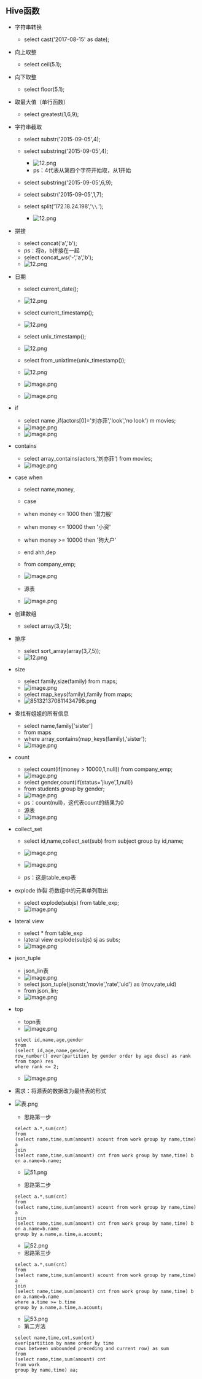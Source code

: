 ## Hive函数
* 字符串转换
	* select cast('2017-08-15' as date);
	
* 向上取整
	* select ceil(5.1);

* 向下取整
	* select floor(5.1);

* 取最大值（单行函数）
	* select greatest(1,6,9);
* 字符串截取
	* select substr('2015-09-05',4);
	* select substring('2015-09-05',4);
		* ![12.png](https://upload-images.jianshu.io/upload_images/14467401-f52e7010faf48859.png?imageMogr2/auto-orient/strip%7CimageView2/2/w/1240)
		* ps：4代表从第四个字符开始取，从1开始
	* select substring('2015-09-05',6,9);
	* select substr('2015-09-05',1,7);
		
	* select split('172.18.24.198','`\\`.');
		* ![12.png](https://upload-images.jianshu.io/upload_images/14467401-9ae1e4c2ad3b1038.png?imageMogr2/auto-orient/strip%7CimageView2/2/w/1240)

* 拼接
	* select concat('a','b');
	* ps：将a，b拼接在一起
	* select concat_ws('-','a','b');
	* ![12.png](https://upload-images.jianshu.io/upload_images/14467401-e276b984d9a8528b.png?imageMogr2/auto-orient/strip%7CimageView2/2/w/1240)
* 日期
	* select current_date();
	* ![12.png](https://upload-images.jianshu.io/upload_images/14467401-f3be22963d962a7a.png?imageMogr2/auto-orient/strip%7CimageView2/2/w/1240)

	* select current_timestamp();
	* ![12.png](https://upload-images.jianshu.io/upload_images/14467401-714b38aaeec657f5.png?imageMogr2/auto-orient/strip%7CimageView2/2/w/1240)

	* select unix_timestamp();
	* ![12.png](https://upload-images.jianshu.io/upload_images/14467401-86eb5562c978f56a.png?imageMogr2/auto-orient/strip%7CimageView2/2/w/1240)
	* select from_unixtime(unix_timestamp());
	* ![12.png](https://upload-images.jianshu.io/upload_images/14467401-edc934a518f2fcee.png?imageMogr2/auto-orient/strip%7CimageView2/2/w/1240)
	* ![image.png](https://upload-images.jianshu.io/upload_images/14467401-6138bf92133d0df0.png?imageMogr2/auto-orient/strip%7CimageView2/2/w/1240)
	* ![image.png](https://upload-images.jianshu.io/upload_images/14467401-7b4bfcfaa1e1e736.png?imageMogr2/auto-orient/strip%7CimageView2/2/w/1240)

* if
	* select name ,if(actors[0]='刘亦菲','look','no look') m movies;
	* ![image.png](https://upload-images.jianshu.io/upload_images/14467401-42918704c1bf85e0.png?imageMogr2/auto-orient/strip%7CimageView2/2/w/1240)
	* ![image.png](https://upload-images.jianshu.io/upload_images/14467401-d5666ff2ee67364b.png?imageMogr2/auto-orient/strip%7CimageView2/2/w/1240)
* contains
	* select array_contains(actors,'刘亦菲') from movies;
	* ![image.png](https://upload-images.jianshu.io/upload_images/14467401-58a6ac652d754b9c.png?imageMogr2/auto-orient/strip%7CimageView2/2/w/1240)
* case when
	* select name,money,
	* case 
	* when money <= 1000 then '潜力股'
	* when money <= 10000 then '小资'
	* when money >= 10000 then '狗大户'
	* end ahh,dep
	* from company_emp;
	* ![image.png](https://upload-images.jianshu.io/upload_images/14467401-53f3d6773c93806d.png?imageMogr2/auto-orient/strip%7CimageView2/2/w/1240)

	* 源表
	* ![image.png](https://upload-images.jianshu.io/upload_images/14467401-e9eac7eb407849c1.png?imageMogr2/auto-orient/strip%7CimageView2/2/w/1240)
* 创建数组
	* select array(3,7,5);
* 排序
	* select sort_array(array(3,7,5));
	* ![12.png](https://upload-images.jianshu.io/upload_images/14467401-e1b6a6e7bc3c8fe5.png?imageMogr2/auto-orient/strip%7CimageView2/2/w/1240)
* size
	* select family,size(family) from maps;
	* ![image.png](https://upload-images.jianshu.io/upload_images/14467401-a2ba63cf636da209.png?imageMogr2/auto-orient/strip%7CimageView2/2/w/1240)
	* select map_keys(family),family from maps;
	* ![851321370811434798.png](https://upload-images.jianshu.io/upload_images/14467401-94cbccec3d4a7db8.png?imageMogr2/auto-orient/strip%7CimageView2/2/w/1240)
* 查找有姐姐的所有信息
	* select name,family['sister'] 
	* from maps 
	* where array_contains(map_keys(family),'sister'); 
	* ![image.png](https://upload-images.jianshu.io/upload_images/14467401-ab7a39d774fd842e.png?imageMogr2/auto-orient/strip%7CimageView2/2/w/1240)
* count
	* select count(if(money > 10000,1,null)) from company_emp;
	* ![image.png](https://upload-images.jianshu.io/upload_images/14467401-242aeae131389362.png?imageMogr2/auto-orient/strip%7CimageView2/2/w/1240)
	* select gender,count(if(status='jiuye',1,null)) 
	* from students group by gender;
	* ![image.png](https://upload-images.jianshu.io/upload_images/14467401-b61ae3bf2bf5b60b.png?imageMogr2/auto-orient/strip%7CimageView2/2/w/1240)
	* ps：count(null)，这代表count的结果为0
	* 源表
	* ![image.png](https://upload-images.jianshu.io/upload_images/14467401-2cf93db5b26b6529.png?imageMogr2/auto-orient/strip%7CimageView2/2/w/1240)
* collect_set
	* select id,name,collect_set(sub) from subject group by id,name;
	* ![image.png](https://upload-images.jianshu.io/upload_images/14467401-11c124d2130dd75b.png?imageMogr2/auto-orient/strip%7CimageView2/2/w/1240)
	* ![image.png](https://upload-images.jianshu.io/upload_images/14467401-16b94fbe030472f5.png?imageMogr2/auto-orient/strip%7CimageView2/2/w/1240)

	* ps：这是table_exp表
* explode 炸裂 将数组中的元素单列取出
	* select explode(subjs) from table_exp;
	* ![image.png](https://upload-images.jianshu.io/upload_images/14467401-37116411d901043d.png?imageMogr2/auto-orient/strip%7CimageView2/2/w/1240)
* lateral view
	* select * from table_exp
	* lateral view explode(subjs) sj as subs;
	* ![image.png](https://upload-images.jianshu.io/upload_images/14467401-d2a6a73fd53b79f1.png?imageMogr2/auto-orient/strip%7CimageView2/2/w/1240)
* json_tuple
	* json_lin表
	* ![image.png](https://upload-images.jianshu.io/upload_images/14467401-d63e8a3d52060bf4.png?imageMogr2/auto-orient/strip%7CimageView2/2/w/1240)
	* select json_tuple(jsonstr,'movie','rate','uid') as (mov,rate,uid)
	* from json_lin;
	* ![image.png](https://upload-images.jianshu.io/upload_images/14467401-0bb9af5cce596412.png?imageMogr2/auto-orient/strip%7CimageView2/2/w/1240)

* top
	* topn表
	* ![image.png](https://upload-images.jianshu.io/upload_images/14467401-0138b0dce8f647bc.png?imageMogr2/auto-orient/strip%7CimageView2/2/w/1240)
	```
	select id,name,age,gender
	from
	(select id,age,name,gender,
	row_number() over(partition by gender order by age desc) as rank 
	from topn) res
	where rank <= 2;
	```
	* ![image.png](https://upload-images.jianshu.io/upload_images/14467401-73199c5f863006bf.png?imageMogr2/auto-orient/strip%7CimageView2/2/w/1240)
	
* 需求：将源表的数据改为最终表的形式
* ![表.png](https://upload-images.jianshu.io/upload_images/14467401-4be40d510da2bb6f.png?imageMogr2/auto-orient/strip%7CimageView2/2/w/1240)
	* 思路第一步
	```
	select a.*,sum(cnt) 
	from 
	(select name,time,sum(amount) acount from work group by name,time) a
	join
	(select name,time,sum(amount) cnt from work group by name,time) b
	on a.name=b.name;
	```
	* ![51.png](https://upload-images.jianshu.io/upload_images/14467401-a47ade8fe83af428.png?imageMogr2/auto-orient/strip%7CimageView2/2/w/1240)
	
	* 思路第二步
	```
	select a.*,sum(cnt) 
	from 
	(select name,time,sum(amount) acount from work group by name,time) a
	join
	(select name,time,sum(amount) cnt from work group by name,time) b
	on a.name=b.name
	group by a.name,a.time,a.acount;
	```
	* ![52.png](https://upload-images.jianshu.io/upload_images/14467401-49ac24cf0eb60c81.png?imageMogr2/auto-orient/strip%7CimageView2/2/w/1240)
	* 思路第三步
	```
	select a.*,sum(cnt) 
	from 
	(select name,time,sum(amount) acount from work group by name,time) a
	join
	(select name,time,sum(amount) cnt from work group by name,time) b
	on a.name=b.name
	where a.time >= b.time
	group by a.name,a.time,a.acount;
	```
	* ![53.png](https://upload-images.jianshu.io/upload_images/14467401-54f00b1cb30469b7.png?imageMogr2/auto-orient/strip%7CimageView2/2/w/1240)
	* 第二方法
	```
	select name,time,cnt,sum(cnt) 
	over(partition by name order by time
	rows between unbounded preceding and current row) as sum
	from 
	(select name,time,sum(amount) cnt
	from work
	group by name,time) aa;
	```

